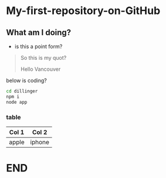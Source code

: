 # My-first-repository-on-GitHub
## What am I doing? 

- is this a point form? 

>So this is my quot?
> 
>Hello Vancouver

below is coding? 
```sh
cd dillinger
npm i
node app
```

### table
|Col 1 | Col 2|
|---|---|
|apple|iphone|

# END 
